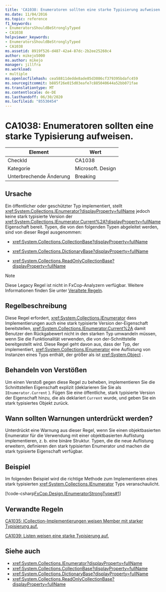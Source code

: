```yaml
---
title: 'CA1038: Enumeratoren sollten eine starke Typisierung aufweisen.'
ms.date: 11/04/2016
ms.topic: reference
f1_keywords:
- EnumeratorsShouldBeStronglyTyped
- CA1038
helpviewer_keywords:
- EnumeratorsShouldBeStronglyTyped
- CA1038
ms.assetid: 8919f526-d487-42a4-87dc-2b2ee25260c4
author: mikejo5000
ms.author: mikejo
manager: jillfra
ms.workload:
- multiple
ms.openlocfilehash: cea58811dedde8ade85d3086cf379395bdafc459
ms.sourcegitcommit: b885f26e015d03eafe7c885040644a52bb071fae
ms.translationtype: MT
ms.contentlocale: de-DE
ms.lasthandoff: 06/30/2020
ms.locfileid: "85530454"
---
```

# <a name="ca1038-enumerators-should-be-strongly-typed"></a>CA1038: Enumeratoren sollten eine starke Typisierung aufweisen.

|Element|Wert|
|-|-|
|CheckId|CA1038|
|Kategorie|Microsoft. Design|
|Unterbrechende Änderung|Breaking|

## <a name="cause"></a>Ursache
Ein öffentlicher oder geschützter Typ implementiert, stellt <xref:System.Collections.IEnumerator?displayProperty=fullName> jedoch keine stark typisierte Version der <xref:System.Collections.IEnumerator.Current%2A?displayProperty=fullName> Eigenschaft bereit. Typen, die von den folgenden Typen abgeleitet werden, sind von dieser Regel ausgenommen:

- <xref:System.Collections.CollectionBase?displayProperty=fullName>

- <xref:System.Collections.DictionaryBase?displayProperty=fullName>

- <xref:System.Collections.ReadOnlyCollectionBase?displayProperty=fullName>

> [!NOTE]
> Diese Legacy Regel ist nicht in FxCop-Analyzern verfügbar. Weitere Informationen finden Sie unter [Veraltete Regeln](fxcop-rule-port-status.md#deprecated-rules).

## <a name="rule-description"></a>Regelbeschreibung
Diese Regel erfordert, <xref:System.Collections.IEnumerator> dass Implementierungen auch eine stark typisierte Version der-Eigenschaft bereitstellen, <xref:System.Collections.IEnumerator.Current%2A> damit Benutzer den Rückgabewert nicht in den starken Typ umwandeln müssen, wenn Sie die Funktionalität verwenden, die von der-Schnittstelle bereitgestellt wird. Diese Regel geht davon aus, dass der Typ, der implementiert, <xref:System.Collections.IEnumerator> eine Auflistung von Instanzen eines Typs enthält, der größer als ist <xref:System.Object> .

## <a name="how-to-fix-violations"></a>Behandeln von Verstößen
Um einen Verstoß gegen diese Regel zu beheben, implementieren Sie die Schnittstellen Eigenschaft explizit (deklarieren Sie Sie als `IEnumerator.Current` ). Fügen Sie eine öffentliche, stark typisierte Version der Eigenschaft hinzu, die als deklariert `Current` wurde, und geben Sie ein stark typisiertes Objekt zurück.

## <a name="when-to-suppress-warnings"></a>Wann sollten Warnungen unterdrückt werden?
Unterdrückt eine Warnung aus dieser Regel, wenn Sie einen objektbasierten Enumerator für die Verwendung mit einer objektbasierten Auflistung implementieren, z. b. eine binäre Struktur. Typen, die die neue Auflistung erweitern, definieren den stark typisierten Enumerator und machen die stark typisierte Eigenschaft verfügbar.

## <a name="example"></a>Beispiel
Im folgenden Beispiel wird die richtige Methode zum Implementieren eines stark typisierten <xref:System.Collections.IEnumerator> Typs veranschaulicht.

[!code-csharp[FxCop.Design.IEnumeratorStrongTypes#1](../code-quality/codesnippet/CSharp/ca1038-enumerators-should-be-strongly-typed_1.cs)]

## <a name="related-rules"></a>Verwandte Regeln
[CA1035: ICollection-Implementierungen weisen Member mit starker Typisierung auf.](../code-quality/ca1035.md)

[CA1039: Listen weisen eine starke Typisierung auf.](../code-quality/ca1039.md)

## <a name="see-also"></a>Siehe auch

- <xref:System.Collections.IEnumerator?displayProperty=fullName>
- <xref:System.Collections.CollectionBase?displayProperty=fullName>
- <xref:System.Collections.DictionaryBase?displayProperty=fullName>
- <xref:System.Collections.ReadOnlyCollectionBase?displayProperty=fullName>
